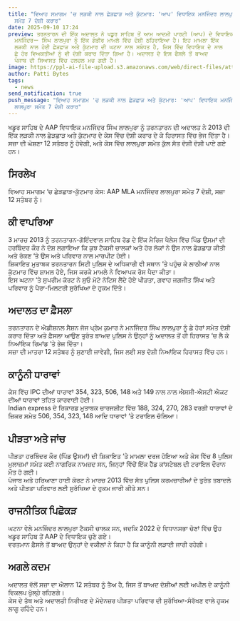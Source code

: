 ```yaml
---
title: "ਵਿਆਹ ਸਮਾਗਮ 'ਚ ਲੜਕੀ ਨਾਲ ਛੇੜਛਾੜ ਅਤੇ ਕੁੱਟਮਾਰ: 'ਆਪ' ਵਿਧਾਇਕ ਮਨਜਿੰਦਰ ਲਾਲਪੁਰਾ
  ਸਮੇਤ 7 ਦੋਸ਼ੀ ਕਰਾਰ"
date: 2025-09-10 17:24
preview: ਤਰਨਤਾਰਨ ਦੀ ਇੱਕ ਅਦਾਲਤ ਨੇ ਖਡੂਰ ਸਾਹਿਬ ਤੋਂ ਆਮ ਆਦਮੀ ਪਾਰਟੀ (ਆਪ) ਦੇ ਵਿਧਾਇਕ
  ਮਨਜਿੰਦਰー ਸਿੰਘ ਲਾਲਪੁਰਾ ਨੂੰ ਇੱਕ ਗੰਭੀਰ ਮਾਮਲੇ ਵਿੱਚ ਦੋਸ਼ੀ ਠਹਿਰਾਇਆ ਹੈ। ਇਹ ਮਾਮਲਾ ਇੱਕ
  ਲੜਕੀ ਨਾਲ ਹੋਈ ਛੇੜਛਾੜ ਅਤੇ ਕੁੱਟਮਾਰ ਦੀ ਘਟਨਾ ਨਾਲ ਸਬੰਧਤ ਹੈ, ਜਿਸ ਵਿੱਚ ਵਿਧਾਇਕ ਦੇ ਨਾਲ
  ਛੇ ਹੋਰ ਵਿਅਕਤੀਆਂ ਨੂੰ ਵੀ ਦੋਸ਼ੀ ਕਰਾਰ ਦਿੱਤਾ ਗਿਆ ਹੈ। ਅਦਾਲਤ ਦੇ ਇਸ ਫੈਸਲੇ ਤੋਂ ਬਾਅਦ
  ਪੰਜਾਬ ਦੀ ਸਿਆਸਤ ਵਿੱਚ ਹਲਚਲ ਮਚ ਗਈ ਹੈ।
image: https://ppl-ai-file-upload.s3.amazonaws.com/web/direct-files/attachments/images/88703924/d33df2a4-b006-4a60-bf88-bc9fa5e3b387/1000027354.jpg?AWSAccessKeyId=ASIA2F3EMEYEZXOKPZTB&Signature=2hIVxSRmH5VMhSqg%2FKfdqb3bOxU%3D&x-amz-security-token=IQoJb3JpZ2luX2VjEIT%2F%2F%2F%2F%2F%2F%2F%2F%2F%2FwEaCXVzLWVhc3QtMSJIMEYCIQC%2Fb68ec4yJgPl1ozgJHwytVY%2FLygXBG12g2QcsySRdoAIhAKdhFUorKpkbPL8QEWtgoXUXvR7S4QMN6R8Q7wpZbktTKvoECOz%2F%2F%2F%2F%2F%2F%2F%2F%2F%2FwEQARoMNjk5NzUzMzA5NzA1Igx2yMEBvEy6cK2wMJsqzgQvabsyUkgeC2EyxcG1DgdkmdPcPcORmyLvUgSyXZSr%2F5Eepb4XKmNdtOM0IQDhEbg4RFEUkB3vMKN%2BnrP8oRppOVKAeCosuCZnZacv0qldqXAkkcerTGKTggRhYiahCMFfa2hwNP2etEquTimrLTZm380odWeGUAfZE6tIPg3IA3Hb%2BDZrkIC%2FbX6eHTTdWA2cXo1MlglDVJVMcXZ3wDcQ0yhhPmVXYFw7WRlvUXjEv5ZeRUNb%2Fgm6CihA18pp%2FfP04FAh7y7Zbzv5G%2BaghACr%2B3NrQhjI5hMEh4D1FB10Gdre2EF%2FYp6cT9mX%2BByjHWJIRu%2BikF9%2B7cvb9HN44a2R%2FpCZaqp8ZRDW3h70NvYp7ShNIrwxYQUfpf6rAo2HFWzy4h%2FZJF8GQR9q24NrYqBkcg00ByAkOc5nOfvtvWfqDOTk%2F3FW8S%2Fd%2FRKN5PQXt6NW7im3BXEnp6r5zRq%2BsQAYOpP%2BArIH%2BKKYbOy9seHOLor7rTNeRtgxZpgcSOxODrLTVi%2FFeVye8zoSYsfB4gesHyoyWxasTujovNcaQ12%2BwedIv6EG%2FnUK%2F1cG5SlKaBuMWuzHEQB3b1XuD6TyR0FnSEn%2FntPUyCUAw1v3w9HbM6P7RkgEMogDd%2F6XIOCKDWXEjDPOHhHeM05MmBztbEVU%2B3lgaBMXoE5Ht%2B6x1a4Vv8BAB6jAXHKJb7UbghnemfFoG7GO4kIr9adWaVB0Wb1GquRJ%2BadjkutIss2quVYqt%2Fh5P99IuMjItbwUWg2D6LFRUFgb2n04duwooomviDDxvYXGBjqZAcoslVRfoT9LUD4ULBZyXA%2BRXnlEX2rnUrJtJV8t%2BkBluS67eGcHsJivP9E%2BBV6Vj5BcHSPZxeP6ULJ%2FjzL6re7mHxDrpoNjhHqKl6n34GaTKJWBvO4hXF01tVNJ9Va7lgTBQWChPnGigRyxMrBn5TcKtq9eoeTZc3%2FLR9SGuUXp0Q79Soo94W2rrZbnX70ObJiKBiAHkoPyJg%3D%3D&Expires=1757505767
author: Patti Bytes
tags:
  - news
send_notification: true
push_message: "ਵਿਆਹ ਸਮਾਗਮ 'ਚ ਲੜਕੀ ਨਾਲ ਛੇੜਛਾੜ ਅਤੇ ਕੁੱਟਮਾਰ: 'ਆਪ' ਵਿਧਾਇਕ ਮਨਜਿੰਦਰ
  ਲਾਲਪੁਰਾ ਸਮੇਤ 7 ਦੋਸ਼ੀ ਕਰਾਰ"
---
```

<!--StartFragment-->

ਖਡੂਰ ਸਾਹਿਬ ਦੇ AAP ਵਿਧਾਇਕ ਮਨਜਿੰਦਰ ਸਿੰਘ ਲਾਲਪੁਰਾ ਨੂੰ ਤਰਨਤਾਰਨ ਦੀ ਅਦਾਲਤ ਨੇ 2013 ਦੀ ਇੱਕ ਲੜਕੀ ਨਾਲ ਛੇੜਛਾੜ ਅਤੇ ਕੁੱਟਮਾਰ ਦੇ ਕੇਸ ਵਿੱਚ ਦੋਸ਼ੀ ਕਰਾਰ ਦੇ ਕੇ ਹਿਰਾਸਤ ਵਿੱਚ ਭੇਜ ਦਿੱਤਾ ਹੈ। ਸਜ਼ਾ ਦੀ ਘੋਸ਼ਣਾ 12 ਸਤੰਬਰ ਨੂੰ ਹੋਵੇਗੀ, ਅਤੇ ਕੇਸ ਵਿੱਚ ਲਾਲਪੁਰਾ ਸਮੇਤ ਕੁੱਲ ਸੱਤ ਦੋਸ਼ੀ ਦੋਸ਼ੀ ਪਾਏ ਗਏ ਹਨ।[](https://www.hindustantimes.com/cities/chandigarh-news/punjab-khadoor-sahib-aap-mla-lalpura-arrested-in-12-year-old-molestation-case-101757498951751.html)

## ਸਿਰਲੇਖ

ਵਿਆਹ ਸਮਾਗਮ ‘ਚ ਛੇੜਛਾੜ-ਕੁੱਟਮਾਰ ਕੇਸ: AAP MLA ਮਨਜਿੰਦਰ ਲਾਲਪੁਰਾ ਸਮੇਤ 7 ਦੋਸ਼ੀ, ਸਜ਼ਾ 12 ਸਤੰਬਰ ਨੂੰ।[](https://www.ptcnews.tv/punjab-2/khadoor-sahib-mla-manjinder-singh-lalpura-molestation-assault-case-punjab-news-4414326)

## ਕੀ ਵਾਪਰਿਆ

3 ਮਾਰਚ 2013 ਨੂੰ ਤਰਨਤਾਰਨ-ਗੋਇੰਦਵਾਲ ਸਾਹਿਬ ਰੋਡ ਦੇ ਇੱਕ ਮੈਰਿਜ ਪੈਲੇਸ ਵਿੱਚ ਪਿੰਡ ਉਸਮਾਂ ਦੀ ਹਰਬਿੰਦਰ ਕੌਰ ਨੇ ਦੋਸ਼ ਲਗਾਇਆ ਕਿ ਕੁਝ ਟੈਕਸੀ ਚਾਲਕਾਂ ਅਤੇ ਹੋਰ ਲੋਕਾਂ ਨੇ ਉਸ ਨਾਲ ਛੇੜਛਾੜ ਕੀਤੀ ਅਤੇ ਰੋਕਣ ‘ਤੇ ਉਸ ਅਤੇ ਪਰਿਵਾਰ ਨਾਲ ਮਾਰਪੀਟ ਹੋਈ।[](https://www.ptcnews.tv/punjab-2/khadoor-sahib-mla-manjinder-singh-lalpura-molestation-assault-case-punjab-news-4414326)\
ਸ਼ਿਕਾਇਤ ਮੁਤਾਬਕ ਤਰਨਤਾਰਨ ਸਿਟੀ ਪੁਲਿਸ ਦੇ ਅਧਿਕਾਰੀ ਵੀ ਸਥਾਨ ‘ਤੇ ਪਹੁੰਚ ਕੇ ਲਾਠੀਆਂ ਨਾਲ ਕੁੱਟਮਾਰ ਵਿੱਚ ਸ਼ਾਮਲ ਹੋਏ, ਜਿਸ ਕਰਕੇ ਮਾਮਲੇ ਨੇ ਵਿਆਪਕ ਰੋਸ ਪੈਦਾ ਕੀਤਾ।[](https://www.ptcnews.tv/punjab-2/khadoor-sahib-mla-manjinder-singh-lalpura-molestation-assault-case-punjab-news-4414326)\
ਇਸ ਘਟਨਾ ‘ਤੇ ਸੁਪਰੀਮ ਕੋਰਟ ਨੇ ਸੁਓ ਮੋਟੋ ਨੋਟਿਸ ਲੈਂਦੇ ਹੋਏ ਪੀੜਤਾ, ਗਵਾਹ ਜਗਜੀਤ ਸਿੰਘ ਅਤੇ ਪਰਿਵਾਰ ਨੂੰ ਪੈਰਾ-ਮਿਲਟਰੀ ਸੁਰੱਖਿਆ ਦੇ ਹੁਕਮ ਦਿੱਤੇ।[](https://indianexpress.com/article/cities/chandigarh/aap-mla-manjinder-singh-lalpura-convicted-arrested-in-2013-molestation-case-10241914/lite/)

## ਅਦਾਲਤ ਦਾ ਫ਼ੈਸਲਾ

ਤਰਨਤਾਰਨ ਦੇ ਐਡੀਸ਼ਨਲ ਸੈਸ਼ਨ ਜੱਜ ਪ੍ਰੇਮ ਕੁਮਾਰ ਨੇ ਮਨਜਿੰਦਰ ਸਿੰਘ ਲਾਲਪੁਰਾ ਨੂੰ ਛੇ ਹੋਰਾਂ ਸਮੇਤ ਦੋਸ਼ੀ ਕਰਾਰ ਦਿੱਤਾ ਅਤੇ ਫ਼ੈਸਲਾ ਆਉਣ ਤੁਰੰਤ ਬਾਅਦ ਪੁਲਿਸ ਨੇ ਉਨ੍ਹਾਂ ਨੂੰ ਅਦਾਲਤ ਤੋਂ ਹੀ ਹਿਰਾਸਤ ‘ਚ ਲੈ ਕੇ ਨਿਆਂਇਕ ਰਿਮਾਂਡ ‘ਤੇ ਭੇਜ ਦਿੱਤਾ।[](https://www.ptcnews.tv/punjab-2/khadoor-sahib-mla-manjinder-singh-lalpura-molestation-assault-case-punjab-news-4414326)\
ਸਜ਼ਾ ਦੀ ਮਾਤਰਾ 12 ਸਤੰਬਰ ਨੂੰ ਸੁਣਾਈ ਜਾਵੇਗੀ, ਜਿਸ ਲਈ ਸਭ ਦੋਸ਼ੀ ਨਿਆਂਇਕ ਹਿਰਾਸਤ ਵਿੱਚ ਹਨ।[](https://www.hindustantimes.com/cities/chandigarh-news/punjab-khadoor-sahib-aap-mla-lalpura-arrested-in-12-year-old-molestation-case-101757498951751.html)

## ਕਾਨੂੰਨੀ ਧਾਰਾਵਾਂ

ਕੇਸ ਵਿੱਚ IPC ਦੀਆਂ ਧਾਰਾਵਾਂ 354, 323, 506, 148 ਅਤੇ 149 ਨਾਲ ਨਾਲ ਐਸਸੀ-ਐਸਟੀ ਐਕਟ ਦੀਆਂ ਧਾਰਾਵਾਂ ਤਹਿਤ ਕਾਰਵਾਈ ਹੋਈ।[](https://www.ptcnews.tv/punjab-2/khadoor-sahib-mla-manjinder-singh-lalpura-molestation-assault-case-punjab-news-4414326)\
Indian express ਦੇ ਰਿਕਾਰਡ ਮੁਤਾਬਕ ਚਾਰਜਸ਼ੀਟ ਵਿੱਚ 188, 324, 270, 283 ਵਰਗੀ ਧਾਰਾਵਾਂ ਦੇ ਜ਼ਿਕਰ ਸਮੇਤ 506, 354, 323, 148 ਆਦਿ ਧਾਰਾਵਾਂ ‘ਤੇ ਟਰਾਇਲ ਚੱਲਿਆ।[](https://indianexpress.com/article/cities/chandigarh/aap-mla-manjinder-singh-lalpura-convicted-arrested-in-2013-molestation-case-10241914/lite/)

## ਪੀੜਤਾ ਅਤੇ ਜਾਂਚ

ਪੀੜਤਾ ਹਰਬਿੰਦਰ ਕੌਰ (ਪਿੰਡ ਉਸਮਾਂ) ਦੀ ਸ਼ਿਕਾਇਤ ‘ਤੇ ਮਾਮਲਾ ਦਰਜ ਹੋਇਆ ਅਤੇ ਕੇਸ ਵਿੱਚ 8 ਪੁਲਿਸ ਮੁਲਾਜ਼ਮਾਂ ਸਮੇਤ ਕਈ ਨਾਗਰਿਕ ਨਾਮਜ਼ਦ ਸਨ, ਜਿਨ੍ਹਾਂ ਵਿੱਚੋਂ ਇੱਕ ਹੈੱਡ ਕਾਂਸਟੇਬਲ ਦੀ ਟਰਾਇਲ ਦੌਰਾਨ ਮੌਤ ਹੋ ਗਈ।[](https://www.ptcnews.tv/punjab-2/khadoor-sahib-mla-manjinder-singh-lalpura-molestation-assault-case-punjab-news-4414326)\
ਪੰਜਾਬ ਅਤੇ ਹਰਿਆਣਾ ਹਾਈ ਕੋਰਟ ਨੇ ਮਾਰਚ 2013 ਵਿੱਚ ਸੱਤ ਪੁਲਿਸ ਕਰਮਚਾਰੀਆਂ ਦੇ ਤੁਰੰਤ ਤਬਾਦਲੇ ਅਤੇ ਪੀੜਤਾ ਪਰਿਵਾਰ ਲਈ ਸੁਰੱਖਿਆ ਦੇ ਹੁਕਮ ਜਾਰੀ ਕੀਤੇ ਸਨ।[](https://indianexpress.com/article/cities/chandigarh/aap-mla-manjinder-singh-lalpura-convicted-arrested-in-2013-molestation-case-10241914/lite/)

## ਰਾਜਨੀਤਿਕ ਪਿਛੋਕੜ

ਘਟਨਾ ਵੇਲੇ ਮਨਜਿੰਦਰ ਲਾਲਪੁਰਾ ਟੈਕਸੀ ਚਾਲਕ ਸਨ, ਜਦਕਿ 2022 ਦੇ ਵਿਧਾਨਸਭਾ ਚੋਣਾਂ ਵਿੱਚ ਉਹ ਖਡੂਰ ਸਾਹਿਬ ਤੋਂ AAP ਦੇ ਵਿਧਾਇਕ ਚੁਣੇ ਗਏ।[](https://www.hindustantimes.com/cities/chandigarh-news/punjab-khadoor-sahib-aap-mla-lalpura-arrested-in-12-year-old-molestation-case-101757498951751.html)\
ਵਰਤਮਾਨ ਫ਼ੈਸਲੇ ਤੋਂ ਬਾਅਦ ਉਨ੍ਹਾਂ ਦੇ ਵਕੀਲਾਂ ਨੇ ਕਿਹਾ ਹੈ ਕਿ ਕਾਨੂੰਨੀ ਲੜਾਈ ਜਾਰੀ ਰਹੇਗੀ।[](https://www.hindustantimes.com/cities/chandigarh-news/punjab-khadoor-sahib-aap-mla-lalpura-arrested-in-12-year-old-molestation-case-101757498951751.html)

## ਅਗਲੇ ਕਦਮ

ਅਦਾਲਤ ਵੱਲੋਂ ਸਜ਼ਾ ਦਾ ਐਲਾਨ 12 ਸਤੰਬਰ ਨੂੰ ਤੈਅ ਹੈ, ਜਿਸ ਤੋਂ ਬਾਅਦ ਦੋਸ਼ੀਆਂ ਲਈ ਅਪੀਲ ਦੇ ਕਾਨੂੰਨੀ ਵਿਕਲਪ ਖੁੱਲ੍ਹੇ ਰਹਿਣਗੇ।[](https://www.hindustantimes.com/cities/chandigarh-news/punjab-khadoor-sahib-aap-mla-lalpura-arrested-in-12-year-old-molestation-case-101757498951751.html)\
ਕੇਸ ਦੇ ਤੱਥ ਅਤੇ ਅਦਾਲਤੀ ਨਿਰੀਖਣ ਦੇ ਮੱਦੇਨਜ਼ਰ ਪੀੜਤਾ ਪਰਿਵਾਰ ਦੀ ਸੁਰੱਖਿਆ-ਸੰਰੱਖਣ ਵਾਲੇ ਹੁਕਮ ਲਾਗੂ ਰਹਿੰਦੇ ਹਨ।[](https://indianexpress.com/article/cities/chandigarh/aap-mla-manjinder-singh-lalpura-convicted-arrested-in-2013-molestation-case-10241914/lite/)